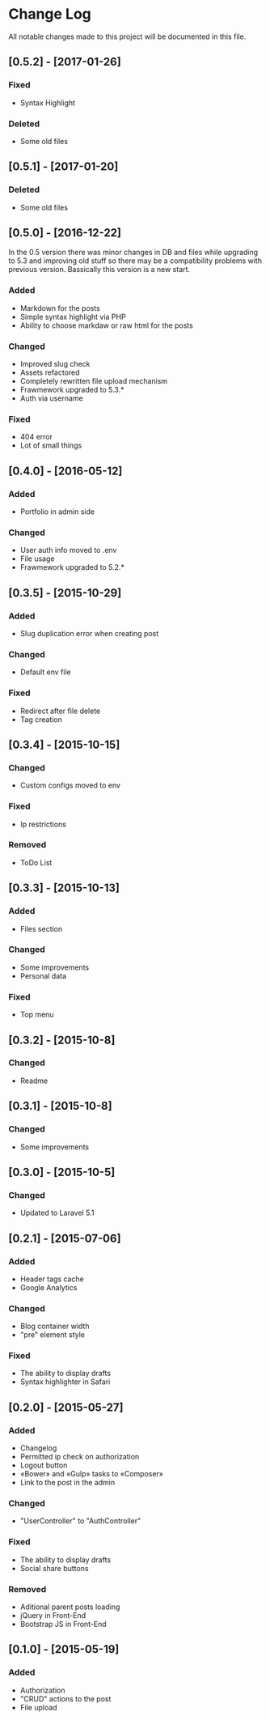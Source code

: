 # Change Log
All notable changes made to this project will be documented in this file.

## [0.5.2] - [2017-01-26]
### Fixed
- Syntax Highlight

### Deleted
- Some old files

## [0.5.1] - [2017-01-20]
### Deleted
- Some old files

## [0.5.0] - [2016-12-22]

In the 0.5 version there was minor changes in DB and files while upgrading to 5.3 and improving old stuff so there may be a compatibility problems with previous version. Bassically this version is a new start.

### Added
- Markdown for the posts
- Simple syntax highlight via PHP
- Ability to choose markdaw or raw html for the posts

### Changed
- Improved slug check
- Assets refactored
- Completely rewritten file upload mechanism
- Frawmework upgraded to 5.3.*
- Auth via username

### Fixed
- 404 error
- Lot of small things

## [0.4.0] - [2016-05-12]
### Added
- Portfolio in admin side

### Changed
- User auth info moved to .env
- File usage
- Frawmework upgraded to 5.2.*

## [0.3.5] - [2015-10-29]
### Added
- Slug duplication error when creating post

### Changed
- Default env file

### Fixed
- Redirect after file delete
- Tag creation

## [0.3.4] - [2015-10-15]
### Changed
- Custom configs moved to env

### Fixed
- Ip restrictions

### Removed
- ToDo List

## [0.3.3] - [2015-10-13]
### Added
- Files section

### Changed
- Some improvements
- Personal data

### Fixed
- Top menu

## [0.3.2] - [2015-10-8]
### Changed
- Readme

## [0.3.1] - [2015-10-8]
### Changed
- Some improvements

## [0.3.0] - [2015-10-5]
### Changed
- Updated to Laravel 5.1

## [0.2.1] - [2015-07-06]
### Added
- Header tags cache
- Google Analytics

### Changed
- Blog container width
- "pre" element style

### Fixed
- The ability to display drafts
- Syntax highlighter in Safari

## [0.2.0] - [2015-05-27]
### Added
- Changelog
- Permitted ip check on authorization
- Logout button
- «Bower» and «Gulp» tasks to «Composer»
- Link to the post in the admin

### Changed
- "UserController" to "AuthController"

### Fixed
- The ability to display drafts
- Social share buttons

### Removed
- Aditional parent posts loading
- jQuery in Front-End
- Bootstrap JS in Front-End

## [0.1.0] - [2015-05-19]
### Added
- Authorization
- "CRUD" actions to the post
- File upload